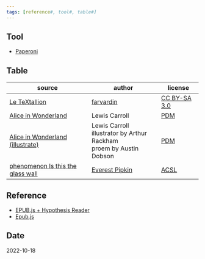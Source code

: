 ```yaml
---
tags: [reference#, tool#, table#]
---
```


## Tool

- [Paperoni](https://github.com/hipstermojo/paperoni)

## Table

| source | author | license |
| --- | --- | --- |
| [Le TeXtallion](http://anamnese.online.fr/site2/textallion/docs/presentation.html) | [farvardin](https://github.com/farvardin) | [CC BY-SA 3.0](https://creativecommons.org/licenses/by-sa/3.0) |
| [Alice in Wonderland](https://www.gutenberg.org/ebooks/11) | Lewis Carroll | [PDM](https://creativecommons.org/publicdomain/mark/1.0) |
| [Alice in Wonderland (illustrate)](https://www.gutenberg.org/ebooks/28885) | Lewis Carroll<br>illustrator by Arthur Rackham<br>proem by Austin Dobson | [PDM](https://creativecommons.org/publicdomain/mark/1.0) |
| [phenomenon Is this the glass wall](https://everest-pipkin.com/projects/phenomenon.html) | [Everest Pipkin](https://everest-pipkin.com) | [ACSL](https://anticapitalist.software) |

## Reference

- [EPUB.js + Hypothesis Reader](https://github.com/futurepress/hypothesis-reader)
- [Epub.js](https://github.com/futurepress/epub.js)

## Date

2022-10-18